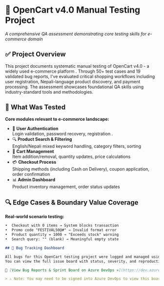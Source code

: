 # 🛒 OpenCart v4.0 Manual Testing Project
*A comprehensive QA assessment demonstrating core testing skills for  e-commerce domain*

## ✅ Project Overview
This project documents systematic manual testing of OpenCart v4.0 - a widely used e-commerce platform . Through 50+ test cases and 19 validated bug reports, I've evaluated critical shopping workflows including user registration, Nepali-language product discovery, and payment processing. The assessment showcases foundational QA skills using industry-standard tools and methodologies.

## 🧪 What Was Tested
**Core modules relevant to  e-commerce landscape:**
- 📱 **User Authentication**  
  Login validation, password recovery, registration .
- 🔍 **Product Search & Filtering**  
  English/Nepali mixed keyword handling, category filters, sorting
- 🛒 **Cart Management**  
  Item addition/removal, quantity updates, price calculations
- 💳 **Checkout Process**  
  Shipping methods (including Cash on Delivery), coupon application, order confirmation
- 📊 **Admin Dashboard**  
  Product inventory management, order status updates

## 🔍 Edge Cases & Boundary Value Coverage
**Real-world scenario testing:**
```markdown
•  Checkout with 0 items → System blocks transaction  
•  Promo code "FESTIVAL50@#" → Invalid format error  
•  Product quantity = 1000 → "Exceeds stock" warning  
•  Search query: "" (blank) → Meaningful empty state  

## 📌 Bug Tracking Dashboard

All bugs for this OpenCart testing project were logged and managed using **Azure DevOps**.  
You can view the full issue board with status, severity, and reproduction steps here:

🔗 [View Bug Reports & Sprint Board on Azure DevOps »](https://dev.azure.com/OpenCart-Testingronishshrestha20610613/OpenCart%20Testing/_boards/board/t/OpenCart%20Testing%20Team/Issues)

> ⚠️ Note: You may need to be signed into Azure DevOps to view this board.
